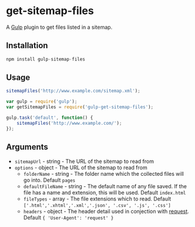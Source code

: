 # get-sitemap-files

A [Gulp](https://github.com/gulpjs/gulp) plugin to get files listed in a sitemap.

## Installation
```js
npm install gulp-sitemap-files
```

## Usage
```js
sitemapFiles('http://www.example.com/sitemap.xml');
```

```js
var gulp = require('gulp');
var getSitemapFiles = require('gulp-get-sitemap-files');

gulp.task('default', function() {
    sitemapFiles('http://www.example.com/');
});
```

## Arguments

- `sitemapUrl` - string - The URL of the sitemap to read from
- `options` - object - The URL of the sitemap to read from
    - `folderName` - string - The folder name which the collected files will go into. Default `pages`
    - `defaultFileName` - string - The default name of any file saved. If the file has a name and extension, this will be used. Default `index.html`
    - `fileTypes` - array - The file extensions which to read. Default `['.html','.xhtml','.xml','.json', '.csv', '.js', '.css']`
    - `headers` - object -  The header detail used in conjection with [request](https://www.npmjs.com/package/request). Default `{ 'User-Agent': 'request' }`

[npm-url]: https://npmjs.org/package/get-sitemap-files
[npm-image]: http://img.shields.io/npm/v/get-sitemap-files.svg?style=flat
